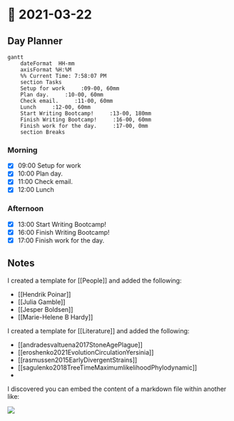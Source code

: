# 📆 2021-03-22

## Day Planner

```mermaid
gantt
    dateFormat  HH-mm
    axisFormat %H:%M
    %% Current Time: 7:58:07 PM
    section Tasks
    Setup for work     :09-00, 60mm
    Plan day.     :10-00, 60mm
    Check email.     :11-00, 60mm
    Lunch     :12-00, 60mm
    Start Writing Bootcamp!     :13-00, 180mm
    Finish Writing Bootcamp!     :16-00, 60mm
    Finish work for the day.     :17-00, 0mm
    section Breaks

```

### Morning

- [x] 09:00 Setup for work
- [x] 10:00 Plan day.
- [x] 11:00 Check email.
- [x] 12:00 Lunch

### Afternoon

- [x] 13:00 Start Writing Bootcamp!
- [x] 16:00 Finish Writing Bootcamp!
- [x] 17:00 Finish work for the day.

## Notes

I created a template for [[People]] and added the following:

- [[Hendrik Poinar]]
- [[Julia Gamble]]
- [[Jesper Boldsen]]
- [[Marie-Helene B Hardy]]

I created a template for [[Literature]] and added the following:

- [[andradesvaltuena2017StoneAgePlague]]
- [[eroshenko2021EvolutionCirculationYersinia]]
- [[rasmussen2015EarlyDivergentStrains]]
- [[sagulenko2018TreeTimeMaximumlikelihoodPhylodynamic]]
- 

I discovered you can embed the content of a markdown file within another like:

![](kalkauskas2021SamplingBiasModel)
